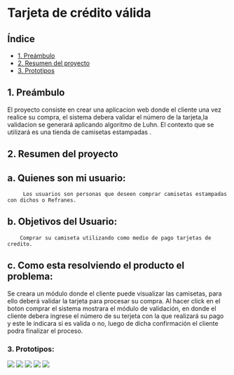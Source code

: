 # Tarjeta de crédito válida

## Índice

* [1. Preámbulo](#1-Preámbulo)
* [2. Resumen del proyecto](#2-resumen-del-proyecto)
* [3. Prototipos](#3-Prototipos)

## 1. Preámbulo

El proyecto consiste en crear una aplicacion web donde el cliente una vez realice su compra,
el sistema debera validar el número de la tarjeta,la validacion se generará aplicando algoritmo de Luhn.
El contexto que se utilizará es una tienda de camisetas estampadas .
## 2. Resumen del proyecto
  ## a. Quienes son mi usuario: 
         Los usuarios son personas que deseen comprar camisetas estampadas con dichos o Refranes.
  ## b. Objetivos del Usuario:
        Comprar su camiseta utilizando como medio de pago tarjetas de credito.
  ## c. Como esta resolviendo el producto el problema:
  Se creara un módulo donde el cliente puede visualizar las camisetas, para ello deberá validar la tarjeta para procesar su compra. Al hacer click en el boton comprar el sistema mostrara el módulo de validación, en donde el cliente debera ingrese el número de su terjeta con la que realizará su pago y este le indicara si es valida o no, luego de dicha confirmación el cliente podra finalizar el proceso.
### 3. Prototipos:
<img src="Imagenes TC/Prototipo 1.png"/>
<img src="Imagenes TC/Prototipo 2.png"/>
<img src="Imagenes TC/Pantalla1.png"/>
<img src="Imagenes TC/Pantalla2.png"/>
<img src="Imagenes TC/Pantalla3.png"/>

